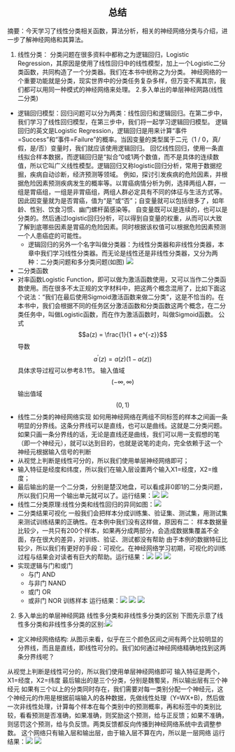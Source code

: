 ##        <center>总结</center>
摘要：今天学习了线性分类相关函数，算法分析，相关的神经网络分类与介绍，进一步了解神经网络和其算法。
1. 线性分类：
分类问题在很多资料中都称之为逻辑回归，Logistic Regression，其原因是使用了线性回归中的线性模型，加上一个Logistic二分类函数，共同构造了一个分类器。我们在本书中统称之为分类。
神经网络的一个重要功能就是分类，现实世界中的分类任务复杂多样，但万变不离其宗，我们都可以用同一种模式的神经网络来处理。
2.多入单出的单层神经网路(线性二分类)
+ 逻辑回归模型：回归问题可以分为两类：线性回归和逻辑回归。在第二步中，我们学习了线性回归模型，在第三步中，我们将一起学习逻辑回归模型。
逻辑回归的英文是Logistic Regression，逻辑回归是用来计算“事件=Success”和“事件=Failure”的概率。当因变量的类型属于二元（1 / 0，真/假，是/否）变量时，我们就应该使用逻辑回归。
回忆线性回归，使用一条直线拟合样本数据，而逻辑回归是“拟合”0或1两个数值，而不是具体的连续数值，所以它叫广义线性模型。逻辑回归又称logistic回归分析，常用于数据挖掘，疾病自动诊断，经济预测等领域。
例如，探讨引发疾病的危险因素，并根据危险因素预测疾病发生的概率等。以胃癌病情分析为例，选择两组人群，一组是胃癌组，一组是非胃癌组，两组人群必定具有不同的体征与生活方式等。因此因变量就为是否胃癌，值为“是”或“否”；自变量就可以包括很多了，如年龄、性别、饮食习惯、幽门螺杆菌感染等。
自变量既可以是连续的，也可以是分类的。然后通过logistic回归分析，可以得到自变量的权重，从而可以大致了解到底哪些因素是胃癌的危险因素。同时根据该权值可以根据危险因素预测一个人患癌症的可能性。
  + 逻辑回归的另外一个名字叫做分类器：为线性分类器和非线性分类器，本章中我们学习线性分类器。而无论是线性还是非线性分类器，又分为两种：二分类问题和多分类问题(如图)
![](inage/m.png)
+ 二分类函数
+ 对率函数Logistic Function，即可以做为激活函数使用，又可以当作二分类函数使用。而在很多不太正规的文字材料中，把这两个概念混用了，比如下面这个说法：“我们在最后使用Sigmoid激活函数来做二分类”，这是不恰当的。在本书中，我们会根据不同的任务区分激活函数和分类函数这两个概念，在二分类任务中，叫做Logistic函数，而在作为激活函数时，叫做Sigmoid函数。
公式
$$a(z) = \frac{1}{1 + e^{-z}}$$
导数
$$a^{'}(z) = a(z)(1 - a(z))$$
具体求导过程可以参考8.1节。
输入值域
$$(-\infty, \infty)$$
输出值域
$$(0,1)$$
+ 线性二分类的神经网络实现
如何用神经网络在两组不同标签的样本之间画一条明显的分界线。这条分界线可以是直线，也可以是曲线。这就是二分类问题。如果只画一条分界线的话，无论是直线还是曲线，我们可以用一支假想的笔（即一个神经元），就可以达到目的，也就是说笔的走向，完全依赖于这一个神经元根据输入信号的判断
 + 从视觉上判断是线性可分的，所以我们使用单层神经网络即可；
 + 输入特征是经度和纬度，所以我们在输入层设置两个输入X1=经度，X2=维度；
 + 最后输出的是一个二分类，分别是楚汉地盘，可以看成非0即1的二分类问题，所以我们只用一个输出单元就可以了。运行结果：![](inage/a.png) ![](inage/b.png)
+ 线性二分类原理:线性分类和线性回归的异同如图：![](inage/n.png)  
+ 二分类结果可视化
一般我们会把样本分成训练集、验证集、测试集，用测试集来测试训练结果的正确性。在本例中我们没有这样做，原因有二：
样本数据量比较少，一共只有200个样本，如果再分成两部分，会造成数据集覆盖不全面，存在很大的差异，对训练、验证、测试都没有帮助
由于本例的数据特征比较少，所以我们有更好的手段：可视化。在神经网络学习初期，可视化的训练过程与结果会对读者有巨大的帮助。运行结果：![](inage/c.png) ![](inage/d.png) 
![](inage/e.png) 
+ 实现逻辑与门和或门
  + 与门 AND
  + 与非门 NAND
  + 或门 OR
  + 或非门 NOR
训练样本
运行结果：![](inage/f.png) ![](inage/g.png) ![](inage/i.png) 
2. 多入单出的单层神经网路
线性多分类和非线性多分类的区别
下图先示意了线性多分类和非线性多分类的区别:![](inage/o.png)
+ 定义神经网络结构:
从图示来看，似乎在三个颜色区间之间有两个比较明显的分界线，而且是直线，即线性可分的。我们如何通过神经网络精确地找到这两条分界线呢？

从视觉上判断是线性可分的，所以我们使用单层神经网络即可
输入特征是两个，X1=经度，X2=纬度
最后输出的是三个分类，分别是魏蜀吴，所以输出层有三个神经元
如果有三个以上的分类同时存在，我们需要对每一类别分配一个神经元，这个神经元的作用是根据前端输入的各种数据，先做线性处理（Y=WX+B)，然后做一次非线性处理，计算每个样本在每个类别中的预测概率，再和标签中的类别比较，看看预测是否准确，如果准确，则奖励这个预测，给与正反馈；如果不准确，则惩罚这个预测，给与负反馈。两类反馈都反向传播到神经网络系统中去调整参数。
这个网络只有输入层和输出层，由于输入层不算在内，所以是一层网络
运行结果：![](inage/1.png) ![](inage/2.png)